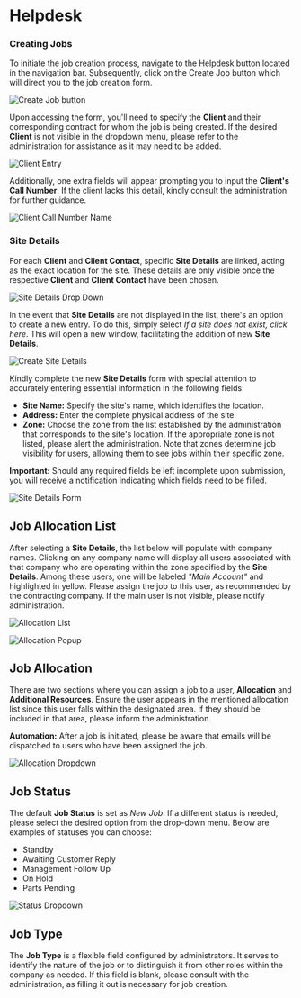 # Helpdesk

### Creating Jobs

To initiate the job creation process, navigate to the Helpdesk button located in the navigation bar. Subsequently, click on the Create Job button which will direct you to the job creation form.

![Create Job button](img/create_job_button.JPG)

Upon accessing the form, you'll need to specify the **Client** and their corresponding contract for whom the job is being created. If the desired **Client** is not visible in the dropdown menu, please refer to the administration for assistance as it may need to be added.

![Client Entry](img/client_entry.JPG)

Additionally, one extra fields will appear prompting you to input the **Client's Call Number**. If the client lacks this detail, kindly consult the administration for further guidance.

![Client Call Number Name](img/client_call_number.JPG)

### Site Details

For each **Client** and **Client Contact**, specific **Site Details** are linked, acting as the exact location for the site. These details are only visible once the respective **Client** and **Client Contact** have been chosen.

![Site Details Drop Down](img/site_details_dropdown.JPG)

In the event that **Site Details** are not displayed in the list, there's an option to create a new entry. To do this, simply select *If a site does not exist, click here*. This will open a new window, facilitating the addition of new **Site Details**.

![Create Site Details](img/create_site_details.JPG)

Kindly complete the new **Site Details** form with special attention to accurately entering essential information in the following fields:

 - **Site Name:** Specify the site's name, which identifies the location.
 - **Address:** Enter the complete physical address of the site.
 - **Zone:** Choose the zone from the list established by the administration that corresponds to the site's location. If the appropriate zone is not listed, please alert the administration. Note that zones determine job visibility for users, allowing them to see jobs within their specific zone.

**Important:** Should any required fields be left incomplete upon submission, you will receive a notification indicating which fields need to be filled.

![Site Details Form](img/site_details_form.JPG)

## Job Allocation List

After selecting a **Site Details**, the list below will populate with company names. Clicking on any company name will display all users associated with that company who are operating within the zone specified by the **Site Details**. Among these users, one will be labeled *"Main Account"* and highlighted in yellow. Please assign the job to this user, as recommended by the contracting company. If the main user is not visible, please notify administration.

![Allocation List](img/allocation_list.JPG)

![Allocation Popup](img/allocation_list_popup.JPG)


## Job Allocation

There are two sections where you can assign a job to a user, **Allocation** and **Additional Resources**. Ensure the user appears in the mentioned allocation list since this user falls within the designated area. If they should be included in that area, please inform the administration. 

**Automation:** After a job is initiated, please be aware that emails will be dispatched to users who have been assigned the job.

![Allocation Dropdown](img/allocation_dropdown.JPG)

## Job Status

The default **Job Status** is set as *New Job*. If a different status is needed, please select the desired option from the drop-down menu. Below are examples of statuses you can choose:

- Standby
- Awaiting Customer Reply
- Management Follow Up
- On Hold
- Parts Pending

![Status Dropdown](img/status_dropdown.JPG)

## Job Type

The **Job Type** is a flexible field configured by administrators. It serves to identify the nature of the job or to distinguish it from other roles within the company as needed. If this field is blank, please consult with the administration, as filling it out is necessary for job creation.
